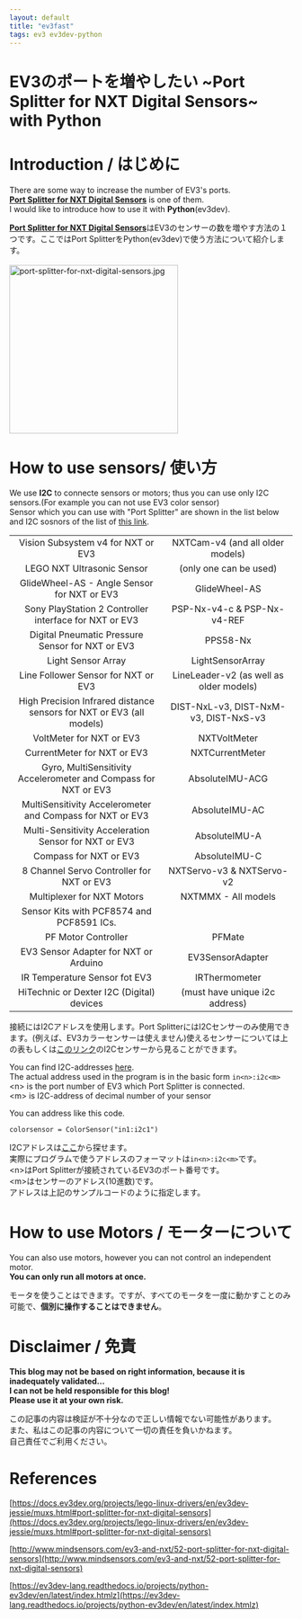 ```yaml
---
layout: default
title: "ev3fast"
tags: ev3 ev3dev-python
---
```

# EV3のポートを増やしたい ~Port Splitter for NXT Digital Sensors~ with Python

# Introduction / はじめに
There are some way to increase the number of EV3's ports.<br>
[__Port Splitter for NXT Digital Sensors__](http://www.mindsensors.com/ev3-and-nxt/52-port-splitter-for-nxt-digital-sensors) is one of them.<br>
I would like to introduce how to use it with __Python__(ev3dev).<br>

[__Port Splitter for NXT Digital Sensors__](http://www.mindsensors.com/ev3-and-nxt/52-port-splitter-for-nxt-digital-sensors)はEV3のセンサーの数を増やす方法の１つです。ここではPort SplitterをPython(ev3dev)で使う方法について紹介します。<br>
<br>
<img width="300" alt="port-splitter-for-nxt-digital-sensors.jpg" src="https://qiita-image-store.s3.ap-northeast-1.amazonaws.com/0/2449798/a7b0b21f-008a-5809-232a-e5fd378ef689.jpeg">

# How to use sensors/ 使い方
We use __I2C__ to connecte sensors or motors; thus you can use only I2C sensors.(For example you can not use EV3 color sensor)<br>
Sensor which you can use with "Port Splitter" are shown in the list below and I2C sosnors of the list of [this link](https://docs.ev3dev.org/projects/lego-linux-drivers/en/ev3dev-jessie/sensors.html).<br>

|                                                                      |                                         | 
| :------------------------------------------------------------------: | :-------------------------------------: | 
| Vision Subsystem v4 for NXT or EV3                               | NXTCam-v4 (and all older models)        | 
| LEGO NXT Ultrasonic Sensor                                           | (only one can be used)                  | 
| GlideWheel-AS - Angle Sensor for NXT or EV3                          | GlideWheel-AS                           | 
| Sony PlayStation 2 Controller interface for NXT or EV3               | PSP-Nx-v4-c & PSP-Nx-v4-REF             | 
| Digital Pneumatic Pressure Sensor for NXT or EV3                     | PPS58-Nx                                | 
| Light Sensor Array                                                   | LightSensorArray                        | 
| Line Follower Sensor for NXT or EV3                                  | LineLeader-v2 (as well as older models) | 
| High Precision Infrared distance sensors for NXT or EV3 (all models) | DIST-NxL-v3, DIST-NxM-v3, DIST-NxS-v3   | 
| VoltMeter for NXT or EV3                                             | NXTVoltMeter                            | 
| CurrentMeter for NXT or EV3                                          | NXTCurrentMeter                         | 
| Gyro, MultiSensitivity Accelerometer and Compass for NXT or EV3      | AbsoluteIMU-ACG                         | 
| MultiSensitivity Accelerometer and Compass for NXT or EV3            | AbsoluteIMU-AC                          | 
| Multi-Sensitivity Acceleration Sensor for NXT or EV3                 | AbsoluteIMU-A                           | 
| Compass for NXT or EV3                                               | AbsoluteIMU-C                           | 
| 8 Channel Servo Controller for NXT or EV3                            | NXTServo-v3 & NXTServo-v2               | 
| Multiplexer for NXT Motors                                           | NXTMMX - All models                     | 
| Sensor Kits with PCF8574 and PCF8591 ICs.                            |                                         | 
| PF Motor Controller                                                  | PFMate                                  | 
| EV3 Sensor Adapter for NXT or Arduino                                | EV3SensorAdapter                        | 
| IR Temperature Sensor fot EV3                                        | 	IRThermometer                          | 
| HiTechnic or Dexter I2C (Digital) devices                            | (must have unique i2c address)          | 

接続にはI2Cアドレスを使用します。Port SplitterにはI2Cセンサーのみ使用できます。(例えば、EV3カラーセンサーは使えません)使えるセンサーについては上の表もしくは[このリンク](https://docs.ev3dev.org/projects/lego-linux-drivers/en/ev3dev-jessie/sensors.html)のI2Cセンサーから見ることができます。<br>

You can find I2C-addresses [here](https://docs.ev3dev.org/projects/lego-linux-drivers/en/ev3dev-jessie/i2c.html#useful-info).  <br>
The actual address used in the program is in the basic form `in<n>:i2c<m>`<br>
\<n> is the port number of EV3 which Port Splitter is connected.<br>
\<m> is I2C-address of decimal number of your sensor<br>

You can address like this code.
```
colorsensor = ColorSensor("in1:i2c1")
```

I2Cアドレスは[ここ](https://docs.ev3dev.org/projects/lego-linux-drivers/en/ev3dev-jessie/i2c.html#useful-info)から探せます。<br>
実際にプログラムで使うアドレスのフォーマットは`in<n>:i2c<m>`です。<br>
\<n>はPort Splitterが接続されているEV3のポート番号です。<br>
\<m>はセンサーのアドレス(10進数)です。<br>
アドレスは上記のサンプルコードのように指定します。<br>

# How to use Motors / モーターについて
You can also use motors, however you can not control an independent motor.<br>
__You can only run all motors at once.__<br>

モータを使うことはできます。ですが、すべてのモータを一度に動かすことのみ可能で、__個別に操作することはできません__。<br>

# Disclaimer / 免責
__This blog may not be based on right information, because it is inadequately validated...<br>
I can not be held responsible for this blog!<br>
Please use it at your own risk.__<br>

この記事の内容は検証が不十分なので正しい情報でない可能性があります。<br>
また、私はこの記事の内容について一切の責任を負いかねます。<br>
自己責任でご利用ください。<br>

# References
[https://docs.ev3dev.org/projects/lego-linux-drivers/en/ev3dev-jessie/muxs.html#port-splitter-for-nxt-digital-sensors](https://docs.ev3dev.org/projects/lego-linux-drivers/en/ev3dev-jessie/muxs.html#port-splitter-for-nxt-digital-sensors)

[http://www.mindsensors.com/ev3-and-nxt/52-port-splitter-for-nxt-digital-sensors](http://www.mindsensors.com/ev3-and-nxt/52-port-splitter-for-nxt-digital-sensors)

[https://ev3dev-lang.readthedocs.io/projects/python-ev3dev/en/latest/index.htmlz](https://ev3dev-lang.readthedocs.io/projects/python-ev3dev/en/latest/index.htmlz)
